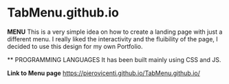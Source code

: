 # TabMenu.github.io

**MENU**
This is a very simple idea on how to create a landing page with just a different menu.
I really liked the interactivity and the fluibility of the page, I decided to use this design for my own Portfolio. 

** PROGRAMMING LANGUAGES
It has been built mainly using CSS and JS.

**Link to Menu page**
https://pierovicenti.github.io/TabMenu.github.io/
